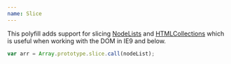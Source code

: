 ```yaml
---
name: Slice
---
```


This polyfill adds support for slicing [NodeLists](https://developer.mozilla.org/en-US/docs/Web/API/NodeList) and [HTMLCollections](https://developer.mozilla.org/en-US/docs/Web/API/HTMLCollection) which is useful when working with the DOM in IE9 and below.

```javascript
var arr = Array.prototype.slice.call(nodeList);
```